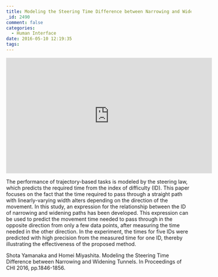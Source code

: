 ```yaml
---
title: Modeling the Steering Time Difference between Narrowing and Widening Tunnels
_id: 2490
comment: false
categories:
  - Human Interface
date: 2016-05-10 12:19:35
tags:
---
```



<iframe width="560" height="315" src="https://www.youtube.com/embed/luyVAb80l1g" frameborder="0" allowfullscreen></iframe>

<!--more-->
The performance of trajectory-based tasks is modeled by the steering law, which predicts the required time from the index of difficulty (ID). This paper focuses on the fact that the time required to pass through a straight path with linearly-varying width alters depending on the direction of the movement. In this study, an expression for the relationship between the ID of narrowing and widening paths has been developed. This expression can be used to predict the movement time needed to pass through in the opposite direction from only a few data points, after measuring the time needed in the other direction. In the experiment, the times for five IDs were predicted with high precision from the measured time for one ID, thereby illustrating the effectiveness of the proposed method.

Shota Yamanaka and Homei Miyashita. Modeling the Steering Time Difference between Narrowing and Widening Tunnels. In Proceedings of CHI 2016, pp.1846-1856.
